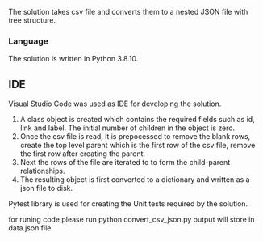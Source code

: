The solution takes csv file and converts them to a nested JSON file with tree structure.

### Language

The solution is written in Python 3.8.10.

## IDE

Visual Studio Code was used as IDE for developing the solution.

1. A class object is created which contains the required fields such as id, link and label. The initial number of children in the object is zero.
2. Once the csv file is read, it is prepocessed to remove the blank rows, create the top level parent which is the first row of the csv file, remove the first row after creating the parent.
3. Next the rows of the file are iterated to to form the child-parent relationships.
4. The resulting object is first converted to a dictionary and written as a json file to disk.

Pytest library is used for creating the Unit tests required by the solution.

for runing code please run python convert_csv_json.py
output will store in data.json file 